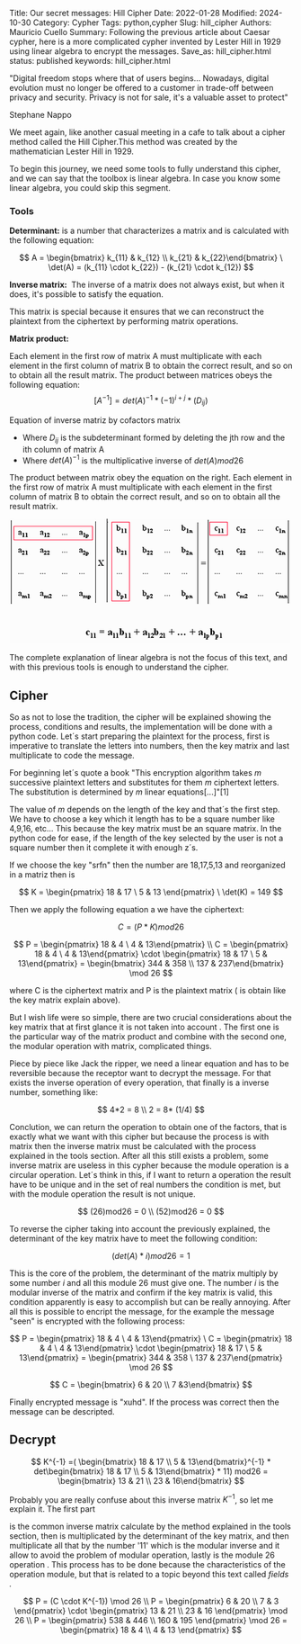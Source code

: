 Title: Our secret messages: Hill Cipher
Date: 2022-01-28
Modified: 2024-10-30
Category: Cypher
Tags: python,cypher
Slug: hill_cipher
Authors: Mauricio Cuello
Summary: Following the previous article about Caesar cypher, here is a more complicated cypher invented by Lester Hill in 1929 using linear algebra to encrypt the messages.
Save_as: hill_cipher.html
status: published
keywords: hill_cipher.html

"Digital freedom stops where that of users begins... Nowadays, digital evolution must no longer be offered to a customer in trade-off between privacy and security. Privacy is not for sale, it's a valuable asset to protect"

Stephane Nappo

We meet again, like another casual meeting in a cafe to talk about a cipher method called the Hill Cipher.This method was created by the mathematician Lester Hill in 1929.

To begin this journey, we need some tools to fully understand this cipher, and we can say that the toolbox is linear algebra. In case you know some linear algebra, you could skip this segment.

### Tools

**Determinant:** is a number that characterizes a matrix and is calculated with the following equation:

$$
A = \begin{bmatrix} k_{11} & k_{12} \\ k_{21} & k_{22}\end{bmatrix}
\
\det(A) = (k_{11} \cdot k_{22}) - (k_{21} \cdot k_{12})
$$

**Inverse matrix:**  The inverse of a matrix does not always exist, but when it does, it's possible to satisfy the equation.

This matrix is special because it ensures that we can reconstruct the plaintext from the ciphertext by performing matrix operations.

**Matrix product:**

 Each element in the first row of  matrix A must multiplicate with each element in the first column of matrix  B to obtain the correct result, and so on to obtain all the result matrix. The product between matrices obeys the following equation:
$$
[A^{-1}] = {det(A)}^{-1} * (-1)^{i+j} *(D_{ij})
$$

Equation of inverse matriz by  cofactors matrix

- Where $D_{ij}$ is the subdeterminant formed by deleting the jth row and the ith column of matrix A
- Where $det(A)^{-1}$ is the multiplicative inverse of $det(A) mod 26$

The product between matrix  obey the equation on the right. Each element in the first row of  matrix A must multiplicate with each element in the first column of matrix  B to obtain the correct result, and so on to obtain all the result matrix.

![matrix](../images/cipher/matrix.png)

The complete explanation of linear algebra is not the focus of this text, and with this previous tools is enough to understand the cipher.

## Cipher

So as not to lose the tradition, the cipher will be explained showing the process, conditions and results, the implementation will be done with a python code. Let´s start preparing the plaintext for the process, first is imperative to translate the letters into numbers, then the key matrix and last multiplicate to code the message.

For beginning let´s quote a book  "This encryption algorithm takes *m* successive plaintext letters and substitutes for them *m*  ciphertext letters. The substitution is determined by *m*  linear equations[...]"[1]  

The value of *m* depends on the length of the key and that´s the first step. We have to choose a key which it length has to be a square number like 4,9,16, etc...  This because the key matrix must be an square matrix.   In the python code for ease, if the length of the key  selected by the user is not a square number then it  complete it with enough z´s.

If we choose the key "srfn" then the number are 18,17,5,13 and reorganized in a matriz then is

$$
K = \begin{pmatrix} 18 & 17 \ 5 & 13 \end{pmatrix} \
\det(K) = 149
$$

Then we apply the following equation a we have the ciphertext:

$$
C = (P*K)mod26
$$

$$
P = \begin{pmatrix} 18 & 4 \ 4 & 13\end{pmatrix} \\
C = \begin{pmatrix} 18 & 4 \ 4 & 13\end{pmatrix} \cdot \begin{pmatrix} 18 & 17 \ 5 & 13\end{pmatrix} = \begin{bmatrix} 344 & 358 \\ 137 & 237\end{bmatrix} \mod 26
$$

where C is the ciphertext matrix and P is the plaintext matrix ( is obtain like the key matrix explain above).  

But I wish life were so simple, there are two  crucial considerations about the key matrix that at first glance it is not taken into account . The first one is the particular way of the matrix product and combine with the second one, the modular operation with matrix, complicated things.

Piece by piece like Jack the ripper, we need a linear equation and has to be reversible because the receptor want to decrypt the message. For that exists the inverse operation of every operation, that finally is a inverse number, something like:

$$
4*2 = 8 \\ 2 = 8* (1/4)
$$

Conclution, we can return the operation to obtain one of the factors, that is exactly what we want with this cipher but because the process is with matrix then the inverse matrix must be calculated with the process explained in the tools section.  After all this still exists a problem, some inverse matrix are useless in this cypher because the module operation is a circular operation. Let´s think in this, if I want to return a operation the result have to be unique and in the set of real numbers the condition is met, but with the module operation the result is not unique.

$$
(26)mod26 = 0 \\ (52)mod26 = 0
$$

To reverse the cipher taking into account the previously explained, the determinant of the key matrix have to meet the following condition:

$$
(det(A)*i)mod26 = 1
$$

This is the core of the problem, the determinant of the matrix multiply by some number *i* and all this module 26  must give one. The number *i* is the modular inverse of the matrix and confirm if the key matrix is valid, this condition apparently is easy to accomplish but can be really annoying. After all this is possible to encript the message, for the example the message "seen" is encrypted with the following process:

$$
P = \begin{pmatrix} 18 & 4 \ 4 & 13\end{pmatrix} \
C = \begin{pmatrix} 18 & 4 \ 4 & 13\end{pmatrix} \cdot \begin{pmatrix} 18 & 17 \ 5 & 13\end{pmatrix} = \begin{pmatrix} 344 & 358 \ 137 & 237\end{pmatrix} \mod 26
$$

$$
C = \begin{bmatrix}  6 & 20 \\ 7 &3\end{bmatrix}
$$

Finally encrypted message is "xuhd". If the process was correct then the message can be descripted.

## Decrypt

$$
K^{-1} =( \begin{bmatrix} 18 & 17 \\ 5 & 13\end{bmatrix}^{-1} * det\begin{bmatrix} 18 & 17 \\ 5 & 13\end{bmatrix} * 11)  mod26 = \begin{bmatrix} 13 & 21 \\ 23 & 16\end{bmatrix}
$$

Probably you are really confuse about this inverse matrix $K^{-1}$, so let me explain it. The first part

is the common inverse matrix calculate by the method explained in the tools section, then is multiplicated by the determinant of the key matrix, and then multiplicate all that by the number '11'  which is  the modular inverse and it allow to avoid the problem of modular operation, lastly is the module 26 operation .  This process has to be done because the characteristics of the operation module, but that is related to a topic beyond this text  called *fields .*

$$
P = (C \cdot K^{-1}) \mod 26 \\
P = \begin{pmatrix} 6 & 20 \\ 7 & 3 \end{pmatrix} \cdot \begin{pmatrix} 13 & 21 \\ 23 & 16 \end{pmatrix} \mod 26 \\
P = \begin{pmatrix} 538 & 446 \\ 160 & 195 \end{pmatrix} \mod 26 = \begin{pmatrix} 18 & 4 \\ 4 & 13 \end{pmatrix}
$$
